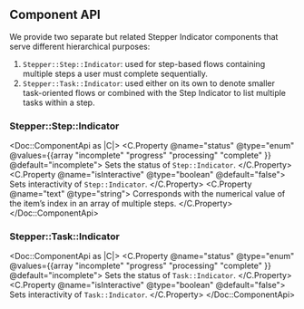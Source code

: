 ## Component API

We provide two separate but related Stepper Indicator components that serve different hierarchical purposes:

1.  `Stepper::Step::Indicator`: used for step-based flows containing multiple steps a user must complete sequentially.
2.  `Stepper::Task::Indicator`: used either on its own to denote smaller task-oriented flows or combined with the Step Indicator to list multiple tasks within a step.

### Stepper::Step::Indicator

<Doc::ComponentApi as |C|>
  <C.Property @name="status" @type="enum" @values={{array "incomplete" "progress" "processing" "complete" }} @default="incomplete">
    Sets the status of `Step::Indicator`.
  </C.Property>
  <C.Property @name="isInteractive" @type="boolean" @default="false">
    Sets interactivity of `Step::Indicator`.
  </C.Property>
  <C.Property @name="text" @type="string">
    Corresponds with the numerical value of the item’s index in an array of multiple steps.
  </C.Property>
</Doc::ComponentApi>

### Stepper::Task::Indicator

<Doc::ComponentApi as |C|>
  <C.Property @name="status" @type="enum" @values={{array "incomplete" "progress" "processing" "complete" }} @default="incomplete">
    Sets the status of `Task::Indicator`.
  </C.Property>
  <C.Property @name="isInteractive" @type="boolean" @default="false">
    Sets interactivity of `Task::Indicator`.
  </C.Property>
</Doc::ComponentApi>